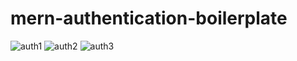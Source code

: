 # mern-authentication-boilerplate

![auth1](https://user-images.githubusercontent.com/56236726/109452490-af091d00-7a04-11eb-812c-fe3707548d7c.jpg)
![auth2](https://user-images.githubusercontent.com/56236726/109452492-afa1b380-7a04-11eb-82d3-ee377a0f4fc3.jpg)
![auth3](https://user-images.githubusercontent.com/56236726/109452495-afa1b380-7a04-11eb-904d-af51d04bf1d1.jpg)

